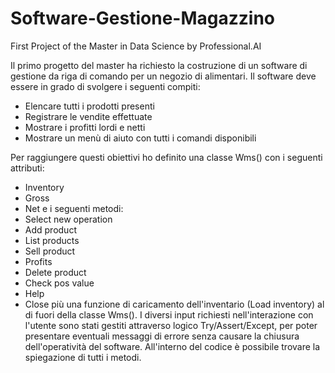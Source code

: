 # Software-Gestione-Magazzino
First Project of the Master in Data Science by Professional.AI

Il primo progetto del master ha richiesto la costruzione di un software di gestione da riga di comando per un negozio di alimentari. Il software deve essere in grado di svolgere i seguenti compiti:
- Elencare tutti i prodotti presenti
- Registrare le vendite effettuate
- Mostrare i profitti lordi e netti
- Mostrare un menù di aiuto con tutti i comandi disponibili

Per raggiungere questi obiettivi ho definito una classe Wms() con i seguenti attributi:
- Inventory
- Gross
- Net
e i seguenti metodi:
- Select new operation
- Add product
- List products
- Sell product
- Profits
- Delete product
- Check pos value
- Help
- Close
più una funzione di caricamento dell'inventario (Load inventory) al di fuori della classe Wms().
I diversi input richiesti nell'interazione con l'utente sono stati gestiti attraverso logico Try/Assert/Except, per poter presentare eventuali messaggi di errore senza causare la chiusura dell'operatività del software.
All'interno del codice è possibile trovare la spiegazione di tutti i metodi.
